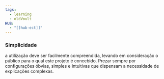 ```yaml
---
tags:
  - learning
  - oldVoult
HUB:
  - "[[hub-ect]]"
---
```

### Simplicidade
a utilização deve ser facilmente compreendida, levando em consideração o público para o qual este projeto é concebido. Prezar sempre por configurações óbvias, simples e intuitivas que dispensam a necessidade de explicações complexas.
